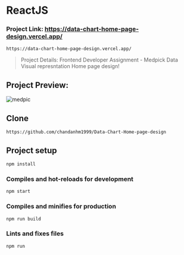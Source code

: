 # ReactJS

### Project Link: https://data-chart-home-page-design.vercel.app/
```
https://data-chart-home-page-design.vercel.app/
```

> Project Details: Frontend Developer Assignment - Medpick 
> Data Visual represntation Home page design!


## Project Preview:
![medpic](https://github.com/chandanhm1999/Data-Chart-Home-page-design/assets/109410990/edd921d5-e993-46e3-8494-56bbb965d824)

## Clone
```
https://github.com/chandanhm1999/Data-Chart-Home-page-design
```

## Project setup
```
npm install
```

### Compiles and hot-reloads for development
```
npm start
```

### Compiles and minifies for production
```
npm run build
```

### Lints and fixes files
```
npm run
```
